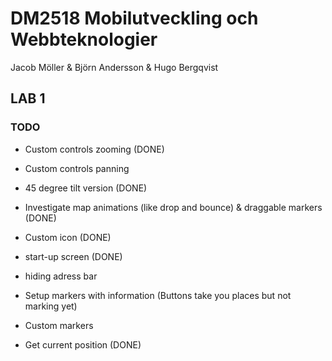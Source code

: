 # DM2518 Mobilutveckling och Webbteknologier
Jacob Möller & Björn Andersson & Hugo Bergqvist

## LAB 1

### TODO

- Custom controls zooming (DONE)
- Custom controls panning
- 45 degree tilt version (DONE)
- Investigate map animations (like drop and bounce) & draggable markers (DONE)

- Custom icon (DONE)
- start-up screen (DONE)
- hiding adress bar 

- Setup markers with information (Buttons take you places but not marking yet)
- Custom markers
- Get current position (DONE)


